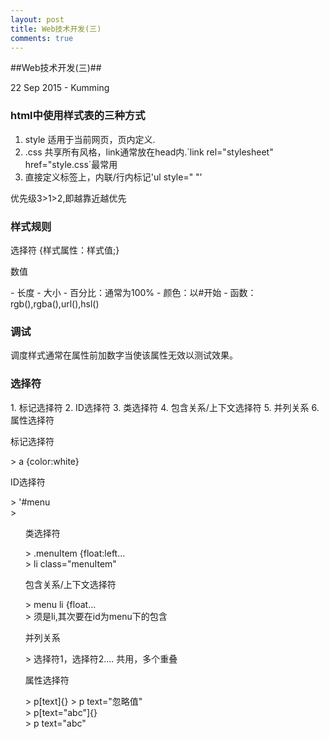 ```yaml
---
layout: post
title: Web技术开发(三)
comments: true
---
```

##Web技术开发(三)##
<p class="meta">22 Sep 2015 - Kumming</p>
<h3>html中使用样式表的三种方式</h3>
<ol>
	<li>style 适用于当前网页，页内定义.</li>
	<li>.css 共享所有风格，link通常放在head内.`link rel="stylesheet" href="style.css`最常用</li>
	<li>直接定义标签上，内联/行内标记'ul style=" "'</li>
</ol>	
<p>优先级3>1>2,即越靠近越优先</p>
<h3>样式规则</h3>
<p>选择符 {样式属性：样式值;}</P>
<p>数值</p>
- 长度
- 大小
- 百分比：通常为100%
- 颜色：以#开始
- 函数：rgb(),rgba(),url(),hsl()
<h3>调试</h3>
<p>调度样式通常在属性前加数字当使该属性无效以测试效果。</p>
<h3>选择符</h3>
1. 标记选择符
2. ID选择符
3. 类选择符
4. 包含关系/上下文选择符
5. 并列关系
6. 属性选择符
<p>标记选择符</p>
> a {color:white}
<p>ID选择符</p>
> '#menu <br/> 
>  <ul id="menu" style=""
<p>类选择符</p>
> .menuItem {float:left... <br/>
> li class="menuItem"
<p>包含关系/上下文选择符</p>
> menu li {float... <br/>
> 须是li,其次要在id为menu下的包含
<p>并列关系</p>
> 选择符1，选择符2....  共用，多个重叠
<p>属性选择符</p>
> p[text]{}
> p text="忽略值" <br/>
> p[text="abc"]{} <br/>
> p text="abc"  <br/>